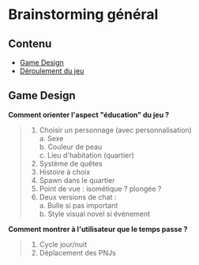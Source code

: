 # Brainstorming général

## Contenu
- [Game Design](#game-design)
- [Déroulement du jeu](#déroulement-du-jeu)

## Game Design
**Comment orienter l'aspect "éducation" du jeu ?**
> 1. Choisir un personnage (avec personnalisation)  
>    a. Sexe  
>    b. Couleur de peau  
>    c. Lieu d'habitation (quartier)
> 2. Système de quêtes
> 3. Histoire à choix
> 4. Spawn dans le quartier
> 5. Point de vue : isométique ? plongée ?
> 6. Deux versions de chat :  
>    a. Bulle si pas important  
>    b. Style visual novel si événement

**Comment montrer à l'utilisateur que le temps passe ?**
> 1. Cycle jour/nuit
> 2. Déplacement des PNJs
